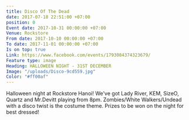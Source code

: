 ```yaml
---
title: Disco Of The Dead
date: 2017-07-18 22:51:00 +07:00
position: 0
Event date: 2017-10-31 00:00:00 +07:00
Venue: Rockstore
From date: 2017-10-10 00:00:00 +07:00
To date: 2017-11-01 00:00:00 +07:00
Is on top: true
Link: https://www.facebook.com/events/1793084374323679/
Feature type: image
Heading: HALLOWEEN NIGHT - 31ST DECEMBER
Image: "/uploads/Disco-9cd559.jpg"
Color: "#ff00af"
---
```


Halloween night at Rockstore Hanoi! We've got Lady River, KEM, SizeO, Quartz and Mr.Devitt playing from 8pm. Zombies/White Walkers/Undead with a disco twist is the costume theme. Prizes to be won on the night for best dressed!